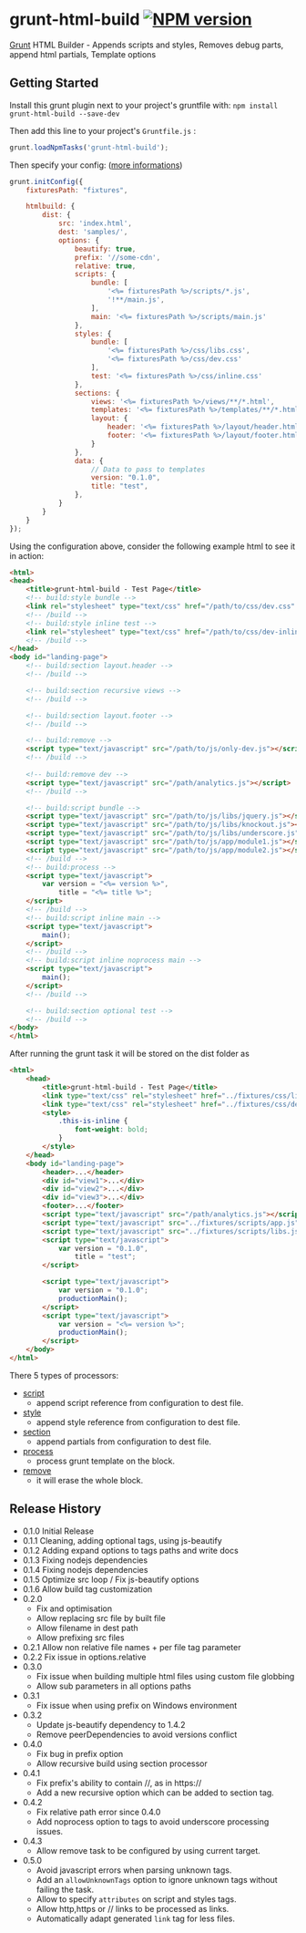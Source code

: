 # grunt-html-build [![NPM version](https://badge.fury.io/js/grunt-html-build.png)](http://badge.fury.io/js/grunt-html-build)

[Grunt][grunt] HTML Builder - Appends scripts and styles, Removes debug parts, append html partials, Template options

## Getting Started

Install this grunt plugin next to your project's gruntfile with: `npm install grunt-html-build --save-dev`

Then add this line to your project's `Gruntfile.js` :

```javascript
grunt.loadNpmTasks('grunt-html-build');
```

Then specify your config: ([more informations][doc-options])

```javascript
grunt.initConfig({
    fixturesPath: "fixtures",

    htmlbuild: {
        dist: {
            src: 'index.html',
            dest: 'samples/',
            options: {
                beautify: true,
                prefix: '//some-cdn',
                relative: true,
                scripts: {
                    bundle: [
                        '<%= fixturesPath %>/scripts/*.js',
                        '!**/main.js',
                    ],
                    main: '<%= fixturesPath %>/scripts/main.js'
                },
                styles: {
                    bundle: [
                        '<%= fixturesPath %>/css/libs.css',
                        '<%= fixturesPath %>/css/dev.css'
                    ],
                    test: '<%= fixturesPath %>/css/inline.css'
                },
                sections: {
                    views: '<%= fixturesPath %>/views/**/*.html',
                    templates: '<%= fixturesPath %>/templates/**/*.html',
                    layout: {
                        header: '<%= fixturesPath %>/layout/header.html',
                        footer: '<%= fixturesPath %>/layout/footer.html'
                    }
                },
                data: {
                    // Data to pass to templates
                    version: "0.1.0",
                    title: "test",
                },
            }
        }
    }
});
```

Using the configuration above, consider the following example html to see it in action:

```html
<html>
<head>
    <title>grunt-html-build - Test Page</title>
    <!-- build:style bundle -->
    <link rel="stylesheet" type="text/css" href="/path/to/css/dev.css" />
    <!-- /build -->
    <!-- build:style inline test -->
    <link rel="stylesheet" type="text/css" href="/path/to/css/dev-inline.css" />
    <!-- /build -->
</head>
<body id="landing-page">
    <!-- build:section layout.header -->
    <!-- /build -->

    <!-- build:section recursive views -->
    <!-- /build -->

    <!-- build:section layout.footer -->
    <!-- /build -->

    <!-- build:remove -->
    <script type="text/javascript" src="/path/to/js/only-dev.js"></script>
    <!-- /build -->
    
    <!-- build:remove dev -->
    <script type="text/javascript" src="/path/analytics.js"></script>
    <!-- /build -->

    <!-- build:script bundle -->
    <script type="text/javascript" src="/path/to/js/libs/jquery.js"></script>
    <script type="text/javascript" src="/path/to/js/libs/knockout.js"></script>
    <script type="text/javascript" src="/path/to/js/libs/underscore.js"></script>
    <script type="text/javascript" src="/path/to/js/app/module1.js"></script>
    <script type="text/javascript" src="/path/to/js/app/module2.js"></script>
    <!-- /build -->
    <!-- build:process -->
    <script type="text/javascript">
        var version = "<%= version %>",
            title = "<%= title %>";
    </script>
    <!-- /build -->
    <!-- build:script inline main -->
    <script type="text/javascript">
        main();
    </script>
    <!-- /build -->
    <!-- build:script inline noprocess main -->
    <script type="text/javascript">
        main();
    </script>
    <!-- /build -->

    <!-- build:section optional test -->
    <!-- /build -->
</body>
</html>
```

After running the grunt task it will be stored on the dist folder as

```html
<html>
    <head>
        <title>grunt-html-build - Test Page</title>
        <link type="text/css" rel="stylesheet" href="../fixtures/css/libs.css" />
        <link type="text/css" rel="stylesheet" href="../fixtures/css/dev.css" />
        <style>
            .this-is-inline {
                font-weight: bold;
            }
        </style>
    </head>
    <body id="landing-page">
        <header>...</header>
        <div id="view1">...</div>
        <div id="view2">...</div>
        <div id="view3">...</div>
        <footer>...</footer>
        <script type="text/javascript" src="/path/analytics.js"></script>
        <script type="text/javascript" src="../fixtures/scripts/app.js"></script>
        <script type="text/javascript" src="../fixtures/scripts/libs.js"></script>
        <script type="text/javascript">
            var version = "0.1.0",
                title = "test";
        </script>

        <script type="text/javascript">
            var version = "0.1.0";
            productionMain();
        </script>
        <script type="text/javascript">
            var version = "<%= version %>";
            productionMain();
        </script>
    </body>
</html>
```

There 5 types of processors:

 * [script][doc-scripts-styles]
    * append script reference from configuration to dest file.
 * [style][doc-scripts-styles]
    * append style reference from configuration to dest file.
 * [section][doc-sections]
    * append partials from configuration to dest file.
 * [process][doc-process]
    * process grunt template on the block.
 * [remove][doc-remove]
    * it will erase the whole block.

[grunt]: https://github.com/gruntjs/grunt
[doc-options]: https://github.com/spatools/grunt-html-build/wiki/Task-Options
[doc-scripts-styles]: https://github.com/spatools/grunt-html-build/wiki/Linking-Scripts-and-Styles
[doc-sections]: https://github.com/spatools/grunt-html-build/wiki/Creating-HTML-Sections
[doc-process]: https://github.com/spatools/grunt-html-build/wiki/Using-HTML-as-Template
[doc-remove]: https://github.com/spatools/grunt-html-build/wiki/Removing-parts
[doc-reuse]: https://github.com/spatools/grunt-html-build/wiki/Creating-reusable-HTML-Layout-Template

## Release History
* 0.1.0 Initial Release
* 0.1.1 Cleaning, adding optional tags, using js-beautify
* 0.1.2 Adding expand options to tags paths and write docs
* 0.1.3 Fixing nodejs dependencies
* 0.1.4 Fixing nodejs dependencies
* 0.1.5 Optimize src loop / Fix js-beautify options
* 0.1.6 Allow build tag customization
* 0.2.0 
    * Fix and optimisation
    * Allow replacing src file by built file
    * Allow filename in dest path
    * Allow prefixing src files
* 0.2.1 Allow non relative file names + per file tag parameter
* 0.2.2 Fix issue in options.relative
* 0.3.0
    * Fix issue when building multiple html files using custom file globbing
    * Allow sub parameters in all options paths
* 0.3.1
    * Fix issue when using prefix on Windows environment
* 0.3.2
    * Update js-beautify dependency to 1.4.2
    * Remove peerDependencies to avoid versions conflict
* 0.4.0
    * Fix bug in prefix option
    * Allow recursive build using section processor
* 0.4.1
    * Fix prefix's ability to contain //, as in https://
    * Add a new recursive option which can be added to section tag.
* 0.4.2
    * Fix relative path error since 0.4.0
    * Add noprocess option to tags to avoid underscore processing issues.
* 0.4.3
    * Allow remove task to be configured by using current target.
* 0.5.0
    * Avoid javascript errors when parsing unknown tags.
    * Add an `allowUnknownTags` option to ignore unknown tags without failing the task.
    * Allow to specify `attributes` on script and styles tags.
    * Allow http,https or // links to be processed as links.
    * Automatically adapt generated `link` tag for less files.
